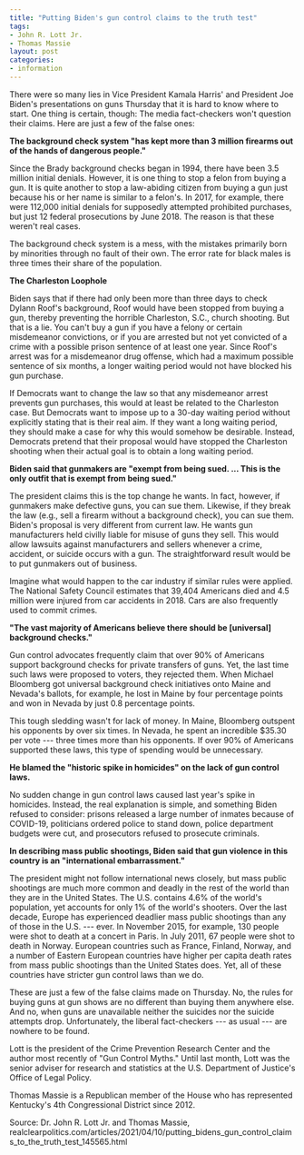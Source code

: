 ```yaml
---
title: "Putting Biden's gun control claims to the truth test"
tags:
- John R. Lott Jr.
- Thomas Massie
layout: post
categories:
- information
---
```


There were so many lies in Vice President Kamala Harris' and President Joe Biden's presentations on guns Thursday that it is hard to know where to start. One thing is certain, though: The media fact-checkers won't question their claims. Here are just a few of the false ones:

**The background check system "has kept more than 3 million firearms out of the hands of dangerous people."**

Since the Brady background checks began in 1994, there have been 3.5 million initial denials. However, it is one thing to stop a felon from buying a gun. It is quite another to stop a law-abiding citizen from buying a gun just because his or her name is similar to a felon's. In 2017, for example, there were 112,000 initial denials for supposedly attempted prohibited purchases, but just 12 federal prosecutions by June 2018. The reason is that these weren't real cases.

The background check system is a mess, with the mistakes primarily born by minorities through no fault of their own. The error rate for black males is three times their share of the population.

**The Charleston Loophole**

Biden says that if there had only been more than three days to check Dylann Roof's background, Roof would have been stopped from buying a gun, thereby preventing the horrible Charleston, S.C., church shooting. But that is a lie. You can't buy a gun if you have a felony or certain misdemeanor convictions, or if you are arrested but not yet convicted of a crime with a possible prison sentence of at least one year. Since Roof's arrest was for a misdemeanor drug offense, which had a maximum possible sentence of six months, a longer waiting period would not have blocked his gun purchase.

If Democrats want to change the law so that any misdemeanor arrest prevents gun purchases, this would at least be related to the Charleston case. But Democrats want to impose up to a 30-day waiting period without explicitly stating that is their real aim. If they want a long waiting period, they should make a case for why this would somehow be desirable. Instead, Democrats pretend that their proposal would have stopped the Charleston shooting when their actual goal is to obtain a long waiting period.

**Biden said that gunmakers are "exempt from being sued. ... This is the only outfit that is exempt from being sued."**

The president claims this is the top change he wants. In fact, however, if gunmakers make defective guns, you can sue them. Likewise, if they break the law (e.g., sell a firearm without a background check), you can sue them. Biden's proposal is very different from current law. He wants gun manufacturers held civilly liable for misuse of guns they sell. This would allow lawsuits against manufacturers and sellers whenever a crime, accident, or suicide occurs with a gun. The straightforward result would be to put gunmakers out of business.

Imagine what would happen to the car industry if similar rules were applied. The National Safety Council estimates that 39,404 Americans died and 4.5 million were injured from car accidents in 2018. Cars are also frequently used to commit crimes.

**"The vast majority of Americans believe there should be \[universal\] background checks."**

Gun control advocates frequently claim that over 90% of Americans support background checks for private transfers of guns. Yet, the last time such laws were proposed to voters, they rejected them. When Michael Bloomberg got universal background check initiatives onto Maine and Nevada's ballots, for example, he lost in Maine by four percentage points and won in Nevada by just 0.8 percentage points.

This tough sledding wasn't for lack of money. In Maine, Bloomberg outspent his opponents by over six times. In Nevada, he spent an incredible $35.30 per vote --- three times more than his opponents. If over 90% of Americans supported these laws, this type of spending would be unnecessary.

**He blamed the "historic spike in homicides" on the lack of gun control laws.**

No sudden change in gun control laws caused last year's spike in homicides. Instead, the real explanation is simple, and something Biden refused to consider: prisons released a large number of inmates because of COVID-19, politicians ordered police to stand down, police department budgets were cut, and prosecutors refused to prosecute criminals.

**In describing mass public shootings, Biden said that gun violence in this country is an "international embarrassment."**

The president might not follow international news closely, but mass public shootings are much more common and deadly in the rest of the world than they are in the United States. The U.S. contains 4.6% of the world's population, yet accounts for only 1% of the world's shooters. Over the last decade, Europe has experienced deadlier mass public shootings than any of those in the U.S. --- ever. In November 2015, for example, 130 people were shot to death at a concert in Paris. In July 2011, 67 people were shot to death in Norway. European countries such as France, Finland, Norway, and a number of Eastern European countries have higher per capita death rates from mass public shootings than the United States does. Yet, all of these countries have stricter gun control laws than we do.

These are just a few of the false claims made on Thursday. No, the rules for buying guns at gun shows are no different than buying them anywhere else. And no, when guns are unavailable neither the suicides nor the suicide attempts drop. Unfortunately, the liberal fact-checkers --- as usual --- are nowhere to be found.

Lott is the president of the Crime Prevention Research Center and the author most recently of "Gun Control Myths." Until last month, Lott was the senior adviser for research and statistics at the U.S. Department of Justice's Office of Legal Policy.

Thomas Massie is a Republican member of the House who has represented Kentucky's 4th Congressional District since 2012.

Source: Dr. John R. Lott Jr. and Thomas Massie, realclearpolitics.com/articles/2021/04/10/putting_bidens_gun_control_claims_to_the_truth_test_145565.html
